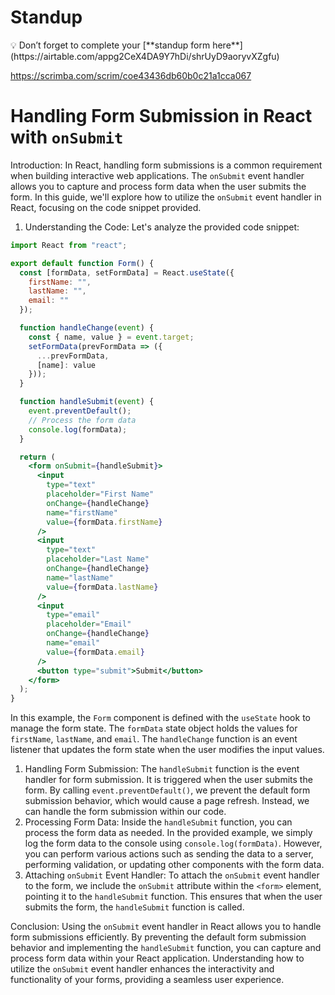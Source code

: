 # Standup

<aside>
💡 Don’t forget to complete your [**standup form here**](https://airtable.com/appg2CeX4DA9Y7hDi/shrUyD9aoryvXZgfu)

</aside>

https://scrimba.com/scrim/coe43436db60b0c21a1cca067

# Handling Form Submission in React with `onSubmit`

Introduction:
In React, handling form submissions is a common requirement when building interactive web applications. The `onSubmit` event handler allows you to capture and process form data when the user submits the form. In this guide, we'll explore how to utilize the `onSubmit` event handler in React, focusing on the code snippet provided.

1. Understanding the Code:
Let's analyze the provided code snippet:

```jsx
import React from "react";

export default function Form() {
  const [formData, setFormData] = React.useState({
    firstName: "",
    lastName: "",
    email: ""
  });

  function handleChange(event) {
    const { name, value } = event.target;
    setFormData(prevFormData => ({
      ...prevFormData,
      [name]: value
    }));
  }

  function handleSubmit(event) {
    event.preventDefault();
    // Process the form data
    console.log(formData);
  }

  return (
    <form onSubmit={handleSubmit}>
      <input
        type="text"
        placeholder="First Name"
        onChange={handleChange}
        name="firstName"
        value={formData.firstName}
      />
      <input
        type="text"
        placeholder="Last Name"
        onChange={handleChange}
        name="lastName"
        value={formData.lastName}
      />
      <input
        type="email"
        placeholder="Email"
        onChange={handleChange}
        name="email"
        value={formData.email}
      />
      <button type="submit">Submit</button>
    </form>
  );
}
```

In this example, the `Form` component is defined with the `useState` hook to manage the form state. The `formData` state object holds the values for `firstName`, `lastName`, and `email`. The `handleChange` function is an event listener that updates the form state when the user modifies the input values.

1. Handling Form Submission:
The `handleSubmit` function is the event handler for form submission. It is triggered when the user submits the form. By calling `event.preventDefault()`, we prevent the default form submission behavior, which would cause a page refresh. Instead, we can handle the form submission within our code.
2. Processing Form Data:
Inside the `handleSubmit` function, you can process the form data as needed. In the provided example, we simply log the form data to the console using `console.log(formData)`. However, you can perform various actions such as sending the data to a server, performing validation, or updating other components with the form data.
3. Attaching `onSubmit` Event Handler:
To attach the `onSubmit` event handler to the form, we include the `onSubmit` attribute within the `<form>` element, pointing it to the `handleSubmit` function. This ensures that when the user submits the form, the `handleSubmit` function is called.

Conclusion:
Using the `onSubmit` event handler in React allows you to handle form submissions efficiently. By preventing the default form submission behavior and implementing the `handleSubmit` function, you can capture and process form data within your React application. Understanding how to utilize the `onSubmit` event handler enhances the interactivity and functionality of your forms, providing a seamless user experience.